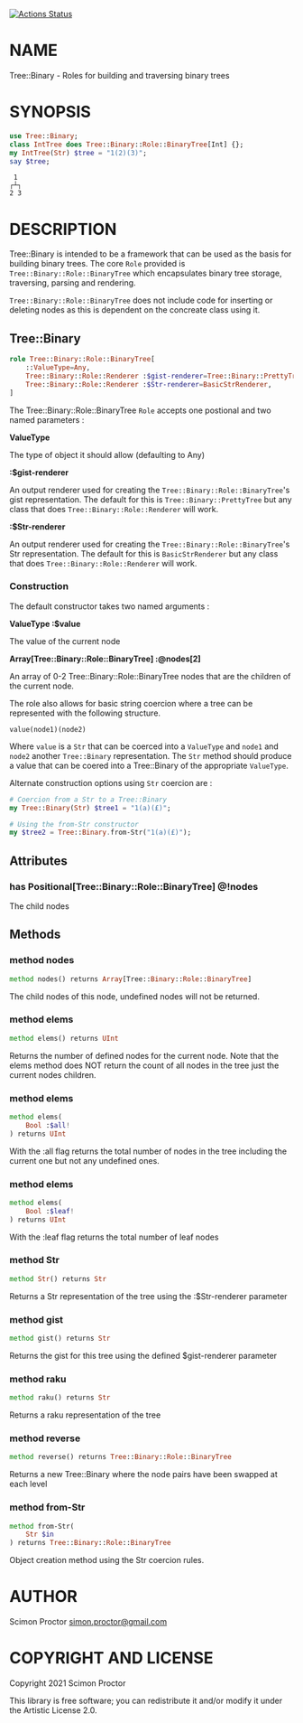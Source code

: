 [![Actions Status](https://github.com/Scimon/raku-BTree/workflows/test/badge.svg)](https://github.com/Scimon/raku-BTree/actions)

NAME
====

Tree::Binary - Roles for building and traversing binary trees

SYNOPSIS
========

```raku
use Tree::Binary;
class IntTree does Tree::Binary::Role::BinaryTree[Int] {};
my IntTree(Str) $tree = "1(2)(3)";
say $tree;
```

     1 
    ┌┴┐
    2 3

DESCRIPTION
===========

Tree::Binary is intended to be a framework that can be used as the basis for building binary trees. The core `Role` provided is `Tree::Binary::Role::BinaryTree` which encapsulates binary tree storage, traversing, parsing and rendering.

`Tree::Binary::Role::BinaryTree` does not include code for inserting or deleting nodes as this is dependent on the concreate class using it. 

Tree::Binary
------------

```raku
role Tree::Binary::Role::BinaryTree[
    ::ValueType=Any,
    Tree::Binary::Role::Renderer :$gist-renderer=Tree::Binary::PrettyTree,
    Tree::Binary::Role::Renderer :$Str-renderer=BasicStrRenderer,
]
```

The Tree::Binary::Role::BinaryTree `Role` accepts one postional and two named parameters : 

**ValueType**



The type of object it should allow (defaulting to Any) 

**:$gist-renderer**



An output renderer used for creating the `Tree::Binary::Role::BinaryTree`'s gist representation. The default for this is `Tree::Binary::PrettyTree` but any class that does `Tree::Binary::Role::Renderer` will work.

**:$Str-renderer**



An output renderer used for creating the `Tree::Binary::Role::BinaryTree`'s Str representation. The default for this is `BasicStrRenderer` but any class that does `Tree::Binary::Role::Renderer` will work.

### Construction

The default constructor takes two named arguments :

**ValueType :$value**

The value of the current node

**Array[Tree::Binary::Role::BinaryTree] :@nodes[2]**

An array of 0-2 Tree::Binary::Role::BinaryTree nodes that are the children of the current node.

The role also allows for basic string coercion where a tree can be represented with the following structure.

    value(node1)(node2)

Where `value` is a `Str` that can be coerced into a `ValueType` and `node1` and `node2` another `Tree::Binary` representation. The `Str` method should produce a value that can be coered into a Tree::Binary of the appropriate `ValueType`.

Alternate construction options using `Str` coercion are :

```raku
# Coercion from a Str to a Tree::Binary
my Tree::Binary(Str) $tree1 = "1(a)(£)";

# Using the from-Str constructor
my $tree2 = Tree::Binary.from-Str("1(a)(£)");
```

Attributes
----------

### has Positional[Tree::Binary::Role::BinaryTree] @!nodes

The child nodes

Methods
-------

### method nodes

```raku
method nodes() returns Array[Tree::Binary::Role::BinaryTree]
```

The child nodes of this node, undefined nodes will not be returned.

### method elems

```raku
method elems() returns UInt
```

Returns the number of defined nodes for the current node. Note that the elems method does NOT return the count of all nodes in the tree just the current nodes children.

### method elems

```raku
method elems(
    Bool :$all!
) returns UInt
```

With the :all flag returns the total number of nodes in the tree including the current one but not any undefined ones.

### method elems

```raku
method elems(
    Bool :$leaf!
) returns UInt
```

With the :leaf flag returns the total number of leaf nodes

### method Str

```raku
method Str() returns Str
```

Returns a Str representation of the tree using the :$Str-renderer parameter

### method gist

```raku
method gist() returns Str
```

Returns the gist for this tree using the defined $gist-renderer parameter

### method raku

```raku
method raku() returns Str
```

Returns a raku representation of the tree

### method reverse

```raku
method reverse() returns Tree::Binary::Role::BinaryTree
```

Returns a new Tree::Binary where the node pairs have been swapped at each level

### method from-Str

```raku
method from-Str(
    Str $in
) returns Tree::Binary::Role::BinaryTree
```

Object creation method using the Str coercion rules.

AUTHOR
======

Scimon Proctor <simon.proctor@gmail.com>

COPYRIGHT AND LICENSE
=====================

Copyright 2021 Scimon Proctor

This library is free software; you can redistribute it and/or modify it under the Artistic License 2.0.

